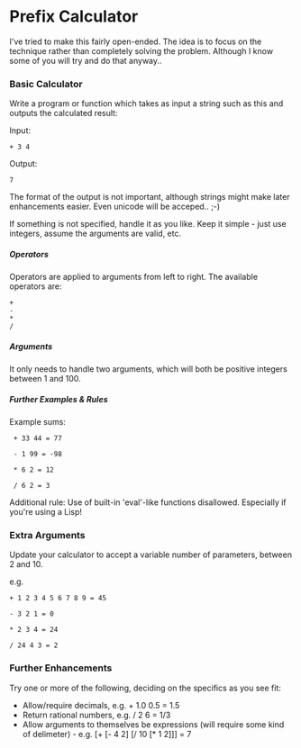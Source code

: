 Prefix Calculator
=================

I've tried to make this fairly open-ended.  The idea is to focus on the technique rather than completely solving the problem.  Although I know some of you will try and do that anyway..

### Basic Calculator

Write a program or function which takes as input a string such as this and outputs the calculated result:

Input:

    + 3 4

Output:

    7

The format of the output is not important, although strings might make later enhancements easier.  Even unicode will be acceped.. ;-)

If something is not specified, handle it as you like.  Keep it simple - just use integers, assume the arguments are valid, etc.

##### Operators

Operators are applied to arguments from left to right.  The available operators are:

    + 
    - 
    * 
    / 

##### Arguments

It only needs to handle two arguments, which will both be positive integers between 1 and 100.

##### Further Examples & Rules

Example sums:

     + 33 44 = 77
     
     - 1 99 = -98
     
     * 6 2 = 12
     
     / 6 2 = 3

Additional rule: Use of built-in 'eval'-like functions disallowed.  Especially if you're using a Lisp!
 
### Extra Arguments
 
Update your calculator to accept a variable number of parameters, between 2 and 10.

e.g.

    + 1 2 3 4 5 6 7 8 9 = 45
    
    - 3 2 1 = 0
    
    * 2 3 4 = 24
    
    / 24 4 3 = 2

### Further Enhancements

Try one or more of the following, deciding on the specifics as you see fit:

* Allow/require decimals, e.g. + 1.0 0.5 = 1.5
* Return rational numbers, e.g. / 2 6 = 1/3
* Allow arguments to themselves be expressions (will require some kind of delimeter) - e.g. [+ [- 4 2] [/ 10 [* 1 2]]] = 7
